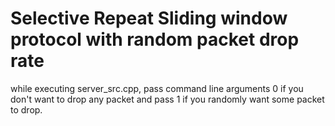 # Selective Repeat Sliding window protocol with random packet drop rate
while executing server_src.cpp, pass command line arguments 0 if you don't want to drop any packet and pass 1 if you randomly want some packet to drop.
